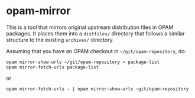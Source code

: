 opam-mirror
===========

This is a tool that mirrors original upstream distribution files in OPAM
packages.  It places them into a `distfiles/` directory that follows a similar
structure to the existing `archives/` directory.

Assuming that you have an OPAM checkout in `~/git/opam-repository`, do:

    opam mirror-show-urls ~/git/opam-repository > package-list
    opam mirror-fetch-urls package-list

or

    opam mirror-fetch-urls - | opam mirror-show-urls ~git/opam-repository

